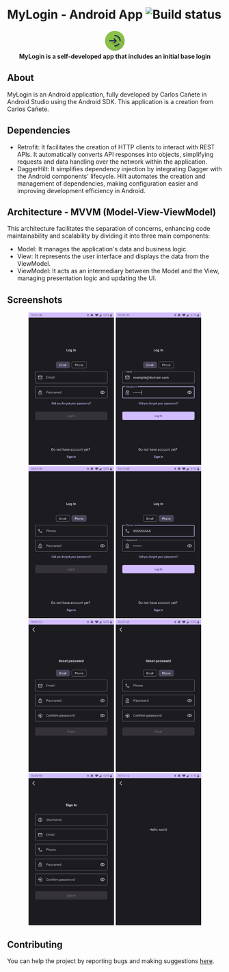 # MyLogin - Android App ![Build status](https://github.com/CarlosCGA/MyLogin/actions/workflows/android.yml/badge.svg)

<p align="center">
    <img src="app/src/main/res/mipmap-xxxhdpi/ic_launcher_round.webp" alt="App icon" width="50"/>
    <br />
    <b>MyLogin is a self-developed app that includes an initial base login</b>
</p>



<!--
[App] is available on the Google Play Store.

<p align="left">
<a href="https://play.google.com/store/apps/">
    <img alt="Get it on Google Play"
        height="80"
        src="https://play.google.com/intl/en_us/badges/images/generic/en_badge_web_generic.png" />
</a>  

        </p>
-->


## About

MyLogin is an Android application, fully developed by Carlos Cañete in Android Studio using the Android SDK.
This application is a creation from Carlos Cañete.

## Dependencies

- Retrofit: It facilitates the creation of HTTP clients to interact with REST APIs. It automatically converts API responses into objects, simplifying requests and data handling over the network within the application.
- DaggerHilt: It simplifies dependency injection by integrating Dagger with the Android components' lifecycle. Hilt automates the creation and management of dependencies, making configuration easier and improving development efficiency in Android.


## Architecture - MVVM (Model-View-ViewModel)

This architecture facilitates the separation of concerns, enhancing code maintainability and scalability by dividing it into three main components:

- Model: It manages the application's data and business logic.
- View: It represents the user interface and displays the data from the ViewModel.
- ViewModel: It acts as an intermediary between the Model and the View, managing presentation logic and updating the UI.

## Screenshots

<p align="center">
    <img src="/assets/LogInEmail.jpg" alt="LogIn via email" width="200"/>
    <img src="/assets/LogInEmailFilled.jpg" alt="LogIn via email filled" width="200"/>
    <img src="/assets/LogInPhone.jpg" alt="LogIn via phone" width="200"/>
    <img src="/assets/LogInPhoneFilled.jpg" alt="LogIn via phone filled" width="200"/>
    <img src="/assets/ResetPasswordEmail.jpg" alt="Reset password via phone" width="200"/>
     <img src="/assets/ResetPasswordPhone.jpg" alt="Reset password via phone" width="200"/>
    <img src="/assets/SignIn.jpg" alt="SignIn" width="200"/>
    <img src="/assets/HelloWorld.jpg" alt="LogIn successful" width="200"/>
</p>


## Contributing

You can help the project by reporting bugs and making suggestions [here](https://github.com/CarlosCGA/myLogin/issues).
